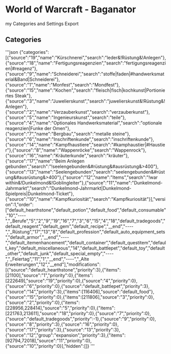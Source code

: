 # World of Warcraft - Baganator 

my Categories and Settings Export

## Categories

'''json
{"categories":[{"source":"19","name":"Kürschnerei","search":"leder&!Rüstung&!Anlegen"},{"source":"18","name":"Fertigungsreagenzien","search":"fertigungsreagenzien|#reagenz"},{"source":"9","name":"Schneiderei","search":"stoffe|faden|#handwerksmaterial&Band|Schneiderei"},{"source":"1","name":"Monfest","search":"Mondfest"},{"source":"15","name":"Kochen","search":"fleisch|fisch|kochkunst|Portioniertes Steak"},{"source":"3","name":"Juwelierskunst","search":"juwelierskunst&!Rüstung&!Anlegen"},{"source":"2","name":"Verzauberkunst","search":"verzauberkunst"},{"source":"5","name":"Ingenieurskunst","search":"teile"},{"source":"4","name":"Optionales Handwerksmaterial","search":"optionale reagenzien|Funke der Omen"},{"source":"7","name":"Bergbau","search":"metalle steine"},{"source":"6","name":"Inschriftenkunde","search":"inschriftenkunde"},{"source":"14","name":"Kampfhaustiere","search":"#kamphaustier|#Haustier"},{"source":"8","name":"Wappenröcke","search":"Wappenrock"},{"source":"16","name":"Kräuterkunde","search":"kräuter"},{"source":"17","name":"Beim Anlegen gebunden","search":"!seelengebunden&#rüstung&#ausrüstung&>400"},{"source":"13","name":"Seelengebunden","search":"seelengebunden&#rüstung&#ausrüstung&>400"},{"source":"12","name":"Items","search":"!war within&!Dunkelmond&!Goblingleiter"},{"source":"11","name":"Dunkelmond-Jahrmarkt","search":"Dunkelmond-Jahrmarkt|Dunkelmond-Spielpreis|Dunkelmond-Ticket"},{"source":"10","name":"Kampfkuriosität","search":"Kampfkuriosität"}],"version":1,"order":["default_hearthstone","default_potion","default_food","default_consumable","10","----","_Berufe","5","2","9","19","16","7","3","6","15","4","18","default_tradegoods","default_reagent","default_gem","default_recipe","__end","----","_Rüstung","17","13","8","default_profession","default_auto_equipment_sets","default_armor","__end","----","default_itemenhancement","default_container","default_questitem","default_key","default_miscellaneous","14","default_battlepet","default_toy","default_other","default_junk","default_special_empty","----","_Feiertag","11","1","__end","----","_Alte Erweiterungen","12","__end"],"modifications":[{"source":"default_hearthstone","priority":3},{"items":[21100],"source":"1","priority":0},{"items":[222649],"source":"19","priority":0},{"source":"4","priority":0},{"source":"6","priority":0},{"source":"default_battlepet","priority":3},{"source":"14","priority":3},{"items":[116406],"source":"default_food"},{"source":"15","priority":0},{"items":[211806],"source":"3","priority":0},{"source":"2","priority":0},{"items":[228956,228414],"source":"5","priority":0},{"items":[221763,213611],"source":"18","priority":0},{"source":"7","priority":0},{"source":"default_tradegoods","priority":-1},{"source":"9","priority":0},{"source":"8","priority":3},{"source":"16","priority":0},{"source":"17","priority":3},{"source":"13","priority":3},{"source":"12","group":"expansion","priority":3},{"items":[92794,72018],"source":"11","priority":0},{"source":"10","priority":0}],"hidden":[]}
'''
